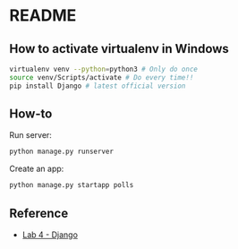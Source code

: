 # README

## How to activate virtualenv in Windows

```bash
virtualenv venv --python=python3 # Only do once
source venv/Scripts/activate # Do every time!!
pip install Django # latest official version
```

## How-to

Run server:
```bash
python manage.py runserver
```

Create an app:
```bash
python manage.py startapp polls
```

## Reference

- [Lab 4 - Django](https://uofa-cmput404.github.io/lab-4-django.html)
